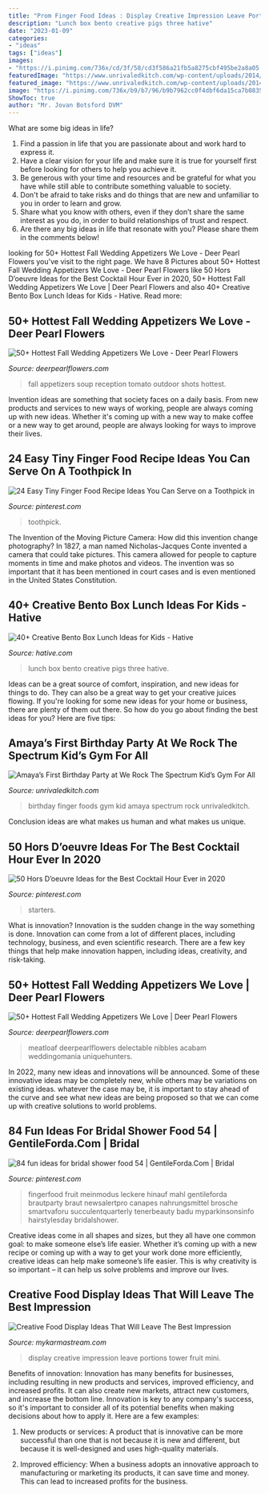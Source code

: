 ```yaml
---
title: "Prom Finger Food Ideas : Display Creative Impression Leave Portions Tower Fruit Mini"
description: "Lunch box bento creative pigs three hative"
date: "2023-01-09"
categories:
- "ideas"
tags: ["ideas"]
images:
- "https://i.pinimg.com/736x/cd/3f/58/cd3f586a21fb5a8275cbf495be2a8a05.jpg"
featuredImage: "https://www.unrivaledkitch.com/wp-content/uploads/2014/09/003-1024x768.jpg"
featured_image: "https://www.unrivaledkitch.com/wp-content/uploads/2014/09/003-1024x768.jpg"
image: "https://i.pinimg.com/736x/b9/b7/96/b9b7962cc0f4dbf6da15ca7b0835c120.jpg"
ShowToc: true
author: "Mr. Jovan Botsford DVM"
---
```



What are some big ideas in life?
1. Find a passion in life that you are passionate about and work hard to express it.
2. Have a clear vision for your life and make sure it is true for yourself first before looking for others to help you achieve it.
3. Be generous with your time and resources and be grateful for what you have while still able to contribute something valuable to society.
4. Don't be afraid to take risks and do things that are new and unfamiliar to you in order to learn and grow.
5. Share what you know with others, even if they don’t share the same interest as you do, in order to build relationships of trust and respect. 
6. Are there any big ideas in life that resonate with you? Please share them in the comments below!

	

		
looking for 50+ Hottest Fall Wedding Appetizers We Love - Deer Pearl Flowers you've visit to the right page. We have 8 Pictures about 50+ Hottest Fall Wedding Appetizers We Love - Deer Pearl Flowers like 50 Hors D’oeuvre Ideas for the Best Cocktail Hour Ever in 2020, 50+ Hottest Fall Wedding Appetizers We Love | Deer Pearl Flowers and also 40+ Creative Bento Box Lunch Ideas for Kids - Hative. Read more:
		
    
## 50+ Hottest Fall Wedding Appetizers We Love - Deer Pearl Flowers

<img loading=lazy src="https://www.deerpearlflowers.com/wp-content/uploads/2015/04/Tomato-Soup-Shots-Outdoor-Fall-Charlottesville-Wedding-Reception.jpg" onerror="this.onerror=null;this.src='https://tse1.mm.bing.net/th?id=OIP.e5GnwRAW3ebscvCTXFPjzAHaLH&amp;pid=15.1';" alt="50+ Hottest Fall Wedding Appetizers We Love - Deer Pearl Flowers">

_Source: deerpearlflowers.com_

>fall appetizers soup reception tomato outdoor shots hottest. 

	

Invention ideas are something that society faces on a daily basis. From new products and services to new ways of working, people are always coming up with new ideas. Whether it's coming up with a new way to make coffee or a new way to get around, people are always looking for ways to improve their lives. 

    
## 24 Easy Tiny Finger Food Recipe Ideas You Can Serve On A Toothpick In

<img loading=lazy src="https://i.pinimg.com/736x/cd/3f/58/cd3f586a21fb5a8275cbf495be2a8a05.jpg" onerror="this.onerror=null;this.src='https://tse2.mm.bing.net/th?id=OIP.XPNh-pEcmUNXqqkDOofpJAHaLG&amp;pid=15.1';" alt="24 Easy Tiny Finger Food Recipe Ideas You Can Serve on a Toothpick in">

_Source: pinterest.com_

>toothpick. 

	

The Invention of the Moving Picture Camera: How did this invention change photography?
In 1827, a man named Nicholas-Jacques Conte invented a camera that could take pictures. This camera allowed for people to capture moments in time and make photos and videos. The invention was so important that it has been mentioned in court cases and is even mentioned in the United States Constitution.

    
## 40+ Creative Bento Box Lunch Ideas For Kids - Hative

<img loading=lazy src="https://hative.com/wp-content/uploads/2014/04/lunch-box-ideas/5-three-pigs-lunch-box.jpg" onerror="this.onerror=null;this.src='https://tse3.mm.bing.net/th?id=OIP.LGPC_Vjnf4aD5e14KmaVZQHaJ3&amp;pid=15.1';" alt="40+ Creative Bento Box Lunch Ideas for Kids - Hative">

_Source: hative.com_

>lunch box bento creative pigs three hative. 

	

Ideas can be a great source of comfort, inspiration, and new ideas for things to do. They can also be a great way to get your creative juices flowing. If you're looking for some new ideas for your home or business, there are plenty of them out there. So how do you go about finding the best ideas for you? Here are five tips: 

    
## Amaya’s First Birthday Party At We Rock The Spectrum Kid’s Gym For All

<img loading=lazy src="https://www.unrivaledkitch.com/wp-content/uploads/2014/09/003-1024x768.jpg" onerror="this.onerror=null;this.src='https://tse4.mm.bing.net/th?id=OIP.uHn-KVmhaKcUO_lVsGE6hAHaFj&amp;pid=15.1';" alt="Amaya’s First Birthday Party at We Rock The Spectrum Kid’s Gym For All">

_Source: unrivaledkitch.com_

>birthday finger foods gym kid amaya spectrum rock unrivaledkitch. 

	

Conclusion
ideas are what makes us human and what makes us unique.

    
## 50 Hors D’oeuvre Ideas For The Best Cocktail Hour Ever In 2020

<img loading=lazy src="https://i.pinimg.com/736x/fc/64/34/fc6434e5c66cf57685203b1f56553ec1.jpg" onerror="this.onerror=null;this.src='https://tse3.mm.bing.net/th?id=OIP.2B0qhEqZDP8pEYGHGmKeRgHaKE&amp;pid=15.1';" alt="50 Hors D’oeuvre Ideas for the Best Cocktail Hour Ever in 2020">

_Source: pinterest.com_

>starters. 

	

What is innovation?
Innovation is the sudden change in the way something is done. Innovation can come from a lot of different places, including technology, business, and even scientific research. There are a few key things that help make innovation happen, including ideas, creativity, and risk-taking.

    
## 50+ Hottest Fall Wedding Appetizers We Love | Deer Pearl Flowers

<img loading=lazy src="https://www.deerpearlflowers.com/wp-content/uploads/2015/04/Tiny-Meatloaf-On-a-Stick-for-Fall-appetizers-682x1024.jpg" onerror="this.onerror=null;this.src='https://tse2.mm.bing.net/th?id=OIP.JOAbWdHSPB9vfZjpkti1FwHaLH&amp;pid=15.1';" alt="50+ Hottest Fall Wedding Appetizers We Love | Deer Pearl Flowers">

_Source: deerpearlflowers.com_

>meatloaf deerpearlflowers delectable nibbles acabam weddingomania uniquehunters. 

	

In 2022, many new ideas and innovations will be announced. Some of these innovative ideas may be completely new, while others may be variations on existing ideas. whatever the case may be, it is important to stay ahead of the curve and see what new ideas are being proposed so that we can come up with creative solutions to world problems.

    
## 84 Fun Ideas For Bridal Shower Food 54 | GentileForda.Com | Bridal

<img loading=lazy src="https://i.pinimg.com/736x/b9/b7/96/b9b7962cc0f4dbf6da15ca7b0835c120.jpg" onerror="this.onerror=null;this.src='https://tse4.mm.bing.net/th?id=OIP.nQAt4fMaqhAvIqyyF0mdqQHaLH&amp;pid=15.1';" alt="84 fun ideas for bridal shower food 54 | GentileForda.Com | Bridal">

_Source: pinterest.com_

>fingerfood fruit meinmodus leckere hinauf mahl gentileforda brautparty braut newsalertpro canapes nahrungsmittel brosche smartvaforu succulentquarterly tenerbeauty badu myparkinsonsinfo hairstylesday bridalshower. 

	

Creative ideas come in all shapes and sizes, but they all have one common goal: to make someone else’s life easier. Whether it’s coming up with a new recipe or coming up with a way to get your work done more efficiently, creative ideas can help make someone’s life easier. This is why creativity is so important – it can help us solve problems and improve our lives.

    
## Creative Food Display Ideas That Will Leave The Best Impression

<img loading=lazy src="https://mykarmastream.com/wp-content/uploads/2017/05/food-display-ideas-10.jpg" onerror="this.onerror=null;this.src='https://tse1.mm.bing.net/th?id=OIP.-Xty1GuYSW2RJzsntdxx7QHaKA&amp;pid=15.1';" alt="Creative Food Display Ideas That Will Leave The Best Impression">

_Source: mykarmastream.com_

>display creative impression leave portions tower fruit mini. 

	

Benefits of innovation:
Innovation has many benefits for businesses, including resulting in new products and services, improved efficiency, and increased profits. It can also create new markets, attract new customers, and increase the bottom line. Innovation is key to any company's success, so it's important to consider all of its potential benefits when making decisions about how to apply it. Here are a few examples:
1. New products or services: A product that is innovative can be more successful than one that is not because it is new and different, but because it is well-designed and uses high-quality materials.

2. Improved efficiency: When a business adopts an innovative approach to manufacturing or marketing its products, it can save time and money. This can lead to increased profits for the business.


